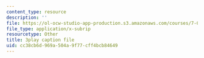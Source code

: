 ```yaml
---
content_type: resource
description: ''
file: https://ol-ocw-studio-app-production.s3.amazonaws.com/courses/7-01sc-fundamentals-of-biology-fall-2011/cc38cb6d969a504a9f77cff4bcb84649_OK7_ReXhVaQ.vtt
file_type: application/x-subrip
resourcetype: Other
title: 3play caption file
uid: cc38cb6d-969a-504a-9f77-cff4bcb84649
---
```

